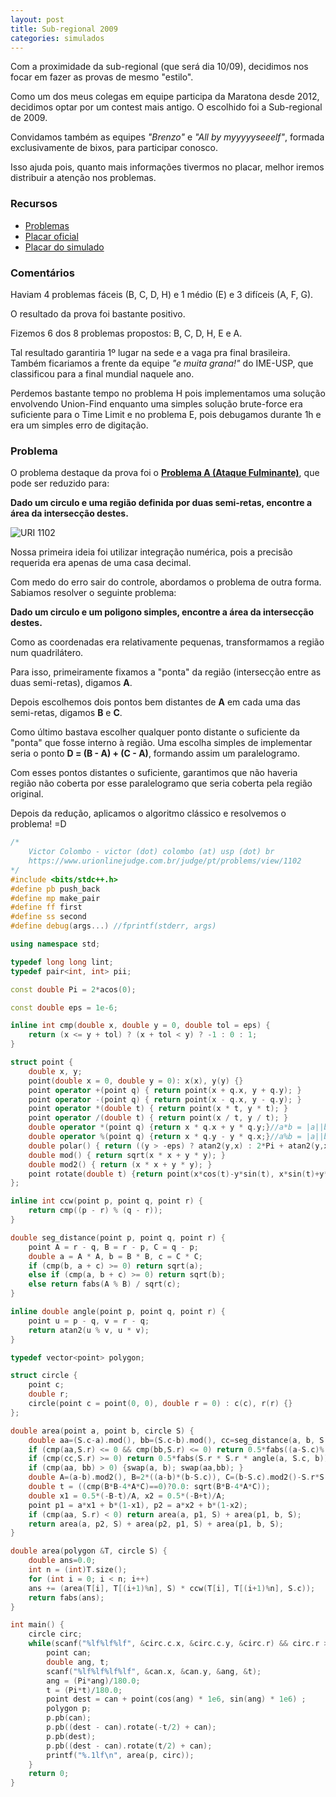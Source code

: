 ```yaml
---
layout: post
title: Sub-regional 2009
categories: simulados
---
```


Com a proximidade da sub-regional (que será dia 10/09), decidimos nos focar em fazer
as provas de mesmo "estilo".

Como um dos meus colegas em equipe participa da Maratona desde 2012, decidimos optar por um contest mais antigo. O escolhido foi a Sub-regional de 2009.

Convidamos também as equipes *"Brenzo"* e *"All by myyyyyseeelf"*, formada exclusivamente de bixos, para participar conosco.

Isso ajuda pois, quanto mais informações tivermos no placar, melhor iremos distribuir a atenção nos problemas.

### Recursos
* [Problemas](http://maratona.ime.usp.br/hist/2009/primeira-fase/primeirafase09/maratona.pdf)
* [Placar oficial](http://maratona.ime.usp.br/hist/2009/primeira-fase/primeirafase09/saopaulo/score.php.htm)
* [Placar do simulado](https://www.codepit.io/#/contest/57c95e7d7f4d2d1900761d23/view)

### Comentários

Haviam 4 problemas fáceis (B, C, D, H) e 1 médio (E) e 3 difíceis (A, F, G).

O resultado da prova foi bastante positivo.

Fizemos 6 dos 8 problemas propostos: B, C, D, H, E e A.

Tal resultado garantiria 1º lugar na sede e a vaga pra final brasileira. Também ficariamos a frente da equipe *"e muita grana!"* do IME-USP, que classificou para a final mundial naquele ano.

Perdemos bastante tempo no problema H pois implementamos uma solução envolvendo Union-Find enquanto uma simples solução brute-force era suficiente para o Time Limit e no problema E, pois debugamos durante 1h e era um simples erro de digitação.

### Problema

O problema destaque da prova foi o [**Problema A (Ataque Fulminante)**](https://www.urionlinejudge.com.br/judge/pt/problems/view/1102), que pode ser reduzido para:

**Dado um circulo e uma região definida por duas semi-retas, encontre a área da intersecção destes.**

![URI 1102](https://urionlinejudge.r.worldssl.net/gallery/images/problems/UOJ_1102_pt.png)

Nossa primeira ideia foi utilizar integração numérica, pois a precisão requerida era apenas de uma casa decimal.

Com medo do erro sair do controle, abordamos o problema de outra forma. Sabiamos resolver o seguinte problema:

**Dado um circulo e um poligono simples, encontre a área da intersecção destes.**

Como as coordenadas era relativamente pequenas, transformamos a região num quadrilátero.

Para isso, primeiramente fixamos a "ponta" da região (intersecção entre as duas semi-retas), digamos **A**.

Depois escolhemos dois pontos bem distantes de **A** em cada uma das semi-retas, digamos **B** e **C**.

Como último bastava escolher qualquer ponto distante o suficiente da "ponta" que fosse interno à região. Uma escolha simples de implementar seria o ponto **D = (B - A) + (C - A)**, formando assim um paralelogramo.

Com esses pontos distantes o suficiente, garantimos que não haveria região não coberta por esse paralelogramo que seria coberta pela região original.

Depois da redução, aplicamos o algoritmo clássico e resolvemos o problema! =D

```c++
/*
    Victor Colombo - victor (dot) colombo (at) usp (dot) br
    https://www.urionlinejudge.com.br/judge/pt/problems/view/1102
*/
#include <bits/stdc++.h>
#define pb push_back
#define mp make_pair
#define ff first
#define ss second
#define debug(args...) //fprintf(stderr, args)

using namespace std;

typedef long long lint;
typedef pair<int, int> pii;

const double Pi = 2*acos(0);

const double eps = 1e-6;

inline int cmp(double x, double y = 0, double tol = eps) {
    return (x <= y + tol) ? (x + tol < y) ? -1 : 0 : 1;
}

struct point {
    double x, y;
    point(double x = 0, double y = 0): x(x), y(y) {}
    point operator +(point q) { return point(x + q.x, y + q.y); }
    point operator -(point q) { return point(x - q.x, y - q.y); }
    point operator *(double t) { return point(x * t, y * t); }
    point operator /(double t) { return point(x / t, y / t); }
    double operator *(point q) {return x * q.x + y * q.y;}//a*b = |a||b|cos(ang)
    double operator %(point q) {return x * q.y - y * q.x;}//a%b = |a||b|sin(ang)
    double polar() { return ((y > -eps) ? atan2(y,x) : 2*Pi + atan2(y,x)); }
    double mod() { return sqrt(x * x + y * y); }
    double mod2() { return (x * x + y * y); }
    point rotate(double t) {return point(x*cos(t)-y*sin(t), x*sin(t)+y*cos(t));}
};

inline int ccw(point p, point q, point r) {
    return cmp((p - r) % (q - r));
}

double seg_distance(point p, point q, point r) {
    point A = r - q, B = r - p, C = q - p;
    double a = A * A, b = B * B, c = C * C;
    if (cmp(b, a + c) >= 0) return sqrt(a);
    else if (cmp(a, b + c) >= 0) return sqrt(b);
    else return fabs(A % B) / sqrt(c);
}

inline double angle(point p, point q, point r) {
    point u = p - q, v = r - q;
    return atan2(u % v, u * v);
}

typedef vector<point> polygon;

struct circle {
    point c;
    double r;
    circle(point c = point(0, 0), double r = 0) : c(c), r(r) {}
};

double area(point a, point b, circle S) {
    double aa=(S.c-a).mod(), bb=(S.c-b).mod(), cc=seg_distance(a, b, S.c);
    if (cmp(aa,S.r) <= 0 && cmp(bb,S.r) <= 0) return 0.5*fabs((a-S.c)%(b-S.c));
    if (cmp(cc,S.r) >= 0) return 0.5*fabs(S.r * S.r * angle(a, S.c, b));
    if (cmp(aa, bb) > 0) {swap(a, b); swap(aa,bb); }
    double A=(a-b).mod2(), B=2*((a-b)*(b-S.c)), C=(b-S.c).mod2()-S.r*S.r;
    double t = ((cmp(B*B-4*A*C)==0)?0.0: sqrt(B*B-4*A*C));
    double x1 = 0.5*(-B-t)/A, x2 = 0.5*(-B+t)/A;
    point p1 = a*x1 + b*(1-x1), p2 = a*x2 + b*(1-x2);
    if (cmp(aa, S.r) < 0) return area(a, p1, S) + area(p1, b, S);
    return area(a, p2, S) + area(p2, p1, S) + area(p1, b, S);
}

double area(polygon &T, circle S) {
    double ans=0.0;
    int n = (int)T.size();
    for (int i = 0; i < n; i++)
    ans += (area(T[i], T[(i+1)%n], S) * ccw(T[i], T[(i+1)%n], S.c));
    return fabs(ans);
}

int main() {
    circle circ;
    while(scanf("%lf%lf%lf", &circ.c.x, &circ.c.y, &circ.r) && circ.r > 0) {
        point can;
        double ang, t;
        scanf("%lf%lf%lf%lf", &can.x, &can.y, &ang, &t);
        ang = (Pi*ang)/180.0;
        t = (Pi*t)/180.0;
        point dest = can + point(cos(ang) * 1e6, sin(ang) * 1e6) ;
        polygon p;
        p.pb(can);
        p.pb((dest - can).rotate(-t/2) + can);
        p.pb(dest);
        p.pb((dest - can).rotate(t/2) + can);
        printf("%.1lf\n", area(p, circ));
    }
    return 0;
}
```
